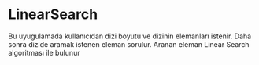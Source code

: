 # LinearSearch
Bu uyugulamada kullanıcıdan dizi boyutu ve dizinin elemanları istenir. Daha sonra dizide aramak istenen eleman sorulur. Aranan eleman Linear Search algoritması ile bulunur
